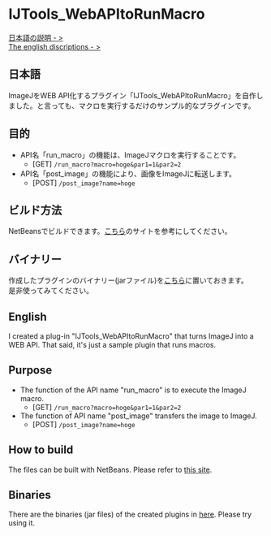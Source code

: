 
# IJTools_WebAPItoRunMacro

[日本語の説明 - >](#日本語)  
[The english discriptions - >](#English)

## 日本語

ImageJをWEB API化するプラグイン「IJTools_WebAPItoRunMacro」を自作しました。と言っても、マクロを実行するだけのサンプル的なプラグインです。

## 目的

* API名「run_macro」の機能は、ImageJマクロを実行することです。
  * [GET] `/run_macro?macro=hoge&par1=1&par2=2`
* API名「post_image」の機能により、画像をImageJに転送します。
  * [POST] `/post_image?name=hoge`

## ビルド方法

NetBeansでビルドできます。[こちら](https://waku-take-a.github.io/NetBeans%25E3%2581%25AB%25E3%2582%2588%25E3%2582%258BPlugin%25E4%25BD%259C%25E6%2588%2590.html)のサイトを参考にしてください。

## バイナリー

作成したプラグインのバイナリー(jarファイル)を[こちら](https://github.com/WAKU-TAKE-A/IJTools_WebAPItoRunMacro/releases)に置いておきます。<br>是非使ってみてください。

## English

I created a plug-in "IJTools_WebAPItoRunMacro" that turns ImageJ into a WEB API. That said, it's just a sample plugin that runs macros.

## Purpose

* The function of the API name "run_macro" is to execute the ImageJ macro.
  * [GET] `/run_macro?macro=hoge&par1=1&par2=2`
* The function of API name "post_image" transfers the image to ImageJ.
  * [POST] `/post_image?name=hoge`

## How to build

The files can be built with NetBeans. Please refer to [this site](https://waku-take-a.github.io/How%2520to%2520use%2520OpenCV%2520from%2520ImageJ.html).

## Binaries

There are the binaries (jar files) of the created plugins in [here](https://github.com/WAKU-TAKE-A/IJTools_WebAPItoRunMacro/releases). Please try using it.
